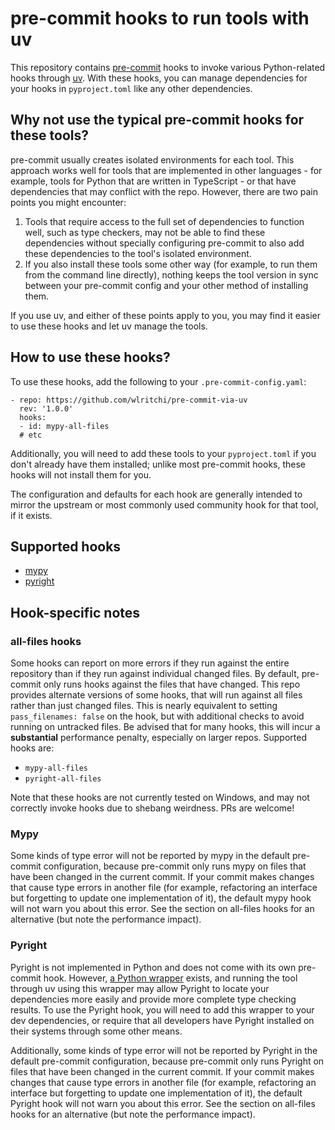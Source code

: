 # pre-commit hooks to run tools with uv

This repository contains [pre-commit](https://pre-commit.com) hooks to invoke
various Python-related hooks through [uv](https://docs.astral.sh/uv/). With
these hooks, you can manage dependencies for your hooks in `pyproject.toml`
like any other dependencies.

## Why not use the typical pre-commit hooks for these tools?

pre-commit usually creates isolated environments for each tool. This approach
works well for tools that are implemented in other languages - for example,
tools for Python that are written in TypeScript - or that have dependencies
that may conflict with the repo. However, there are two pain points you might
encounter:

1. Tools that require access to the full set of dependencies to function well,
such as type checkers, may not be able to find these dependencies without
specially configuring pre-commit to also add these dependencies to the tool's
isolated environment.
2. If you also install these tools some other way (for example, to run them
from the command line directly), nothing keeps the tool version in sync between
your pre-commit config and your other method of installing them.

If you use uv, and either of these points apply to you, you may find it easier
to use these hooks and let uv manage the tools.

## How to use these hooks?

To use these hooks, add the following to your `.pre-commit-config.yaml`:
```
- repo: https://github.com/wlritchi/pre-commit-via-uv
  rev: '1.0.0'
  hooks:
  - id: mypy-all-files
  # etc
```

Additionally, you will need to add these tools to your `pyproject.toml` if you
don't already have them installed; unlike most pre-commit hooks, these hooks
will not install them for you.

The configuration and defaults for each hook are generally intended to mirror
the upstream or most commonly used community hook for that tool, if it exists.

## Supported hooks

- [mypy](https://www.mypy-lang.org/)
- [pyright](https://github.com/Microsoft/pyright)

## Hook-specific notes

### all-files hooks

Some hooks can report on more errors if they run against the entire repository
than if they run against individual changed files. By default, pre-commit only
runs hooks against the files that have changed. This repo provides alternate
versions of some hooks, that will run against all files rather than just changed
files. This is nearly equivalent to setting `pass_filenames: false` on the hook,
but with additional checks to avoid running on untracked files. Be advised that
for many hooks, this will incur a **substantial** performance penalty,
especially on larger repos. Supported hooks are:

- `mypy-all-files`
- `pyright-all-files`

Note that these hooks are not currently tested on Windows, and may not correctly
invoke hooks due to shebang weirdness. PRs are welcome!

### Mypy

Some kinds of type error will not be reported by mypy in the default pre-commit
configuration, because pre-commit only runs mypy on files that have been changed
in the current commit. If your commit makes changes that cause type errors in
another file (for example, refactoring an interface but forgetting to update one
implementation of it), the default mypy hook will not warn you about this error.
See the section on all-files hooks for an alternative (but note the performance
impact).

### Pyright

Pyright is not implemented in Python and does not come with its own pre-commit
hook. However, [a Python wrapper](https://pypi.org/project/pyright) exists, and
running the tool through uv using this wrapper may allow Pyright to locate
your dependencies more easily and provide more complete type checking results.
To use the Pyright hook, you will need to add this wrapper to your dev
dependencies, or require that all developers have Pyright installed on their
systems through some other means.

Additionally, some kinds of type error will not be reported by Pyright in the
default pre-commit configuration, because pre-commit only runs Pyright on files
that have been changed in the current commit. If your commit makes changes that
cause type errors in another file (for example, refactoring an interface but
forgetting to update one implementation of it), the default Pyright hook will
not warn you about this error. See the section on all-files hooks for an
alternative (but note the performance impact).
